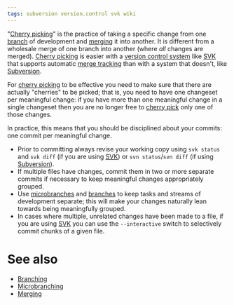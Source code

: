 ```yaml
---
tags: subversion version.control svk wiki
---
```


"[Cherry picking](/wiki/Cherry_picking)" is the practice of taking a specific change from one [branch](/wiki/branch) of development and [merging](/wiki/merging) it into another. It is different from a wholesale merge of one branch into another (where _all_ changes are merged). [Cherry picking](/wiki/Cherry_picking) is easier with a [version control system](/wiki/version_control_system) like [SVK](/wiki/SVK) that supports automatic [merge tracking](/wiki/merge_tracking) than with a system that doesn't, like [Subversion](/wiki/Subversion).

For [cherry picking](/wiki/cherry_picking) to be effective you need to make sure that there are actually "cherries" to be picked; that is, you need to have one changeset per meaningful change: if you have more than one meaningful change in a single changeset then you are no longer free to [cherry pick](/wiki/cherry_pick) only one of those changes.

In practice, this means that you should be disciplined about your commits: one commit per meaningful change.

-   Prior to committing always revise your working copy using `svk status` and `svk diff` (if you are using [SVK](/wiki/SVK)) or `svn status`/`svn diff` (if using [Subversion](/wiki/Subversion)).
-   If multiple files have changes, commit them in two or more separate commits if necessary to keep meaningful changes appropriately grouped.
-   Use [microbranches](/wiki/microbranches) and [branches](/wiki/branches) to keep tasks and streams of development separate; this will make your changes naturally lean towards being meaningfully grouped.
-   In cases where multiple, unrelated changes have been made to a file, if you are using [SVK](/wiki/SVK) you can use the `--interactive` switch to selectively commit chunks of a given file.

# See also

-   [Branching](/wiki/Branching)
-   [Microbranching](/wiki/Microbranching)
-   [Merging](/wiki/Merging)
